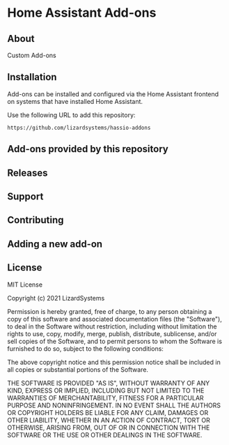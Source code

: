 # Home Assistant Add-ons

## About
Custom Add-ons

## Installation
Add-ons can be installed and configured via the Home Assistant frontend on systems that have installed Home Assistant.

Use the following URL to add this repository:

```
https://github.com/lizardsystems/hassio-addons
```


## Add-ons provided by this repository

## Releases

## Support

## Contributing

## Adding a new add-on

## License

MIT License

Copyright (c) 2021 LizardSystems

Permission is hereby granted, free of charge, to any person obtaining a copy
of this software and associated documentation files (the "Software"), to deal
in the Software without restriction, including without limitation the rights
to use, copy, modify, merge, publish, distribute, sublicense, and/or sell
copies of the Software, and to permit persons to whom the Software is
furnished to do so, subject to the following conditions:

The above copyright notice and this permission notice shall be included in all
copies or substantial portions of the Software.

THE SOFTWARE IS PROVIDED "AS IS", WITHOUT WARRANTY OF ANY KIND, EXPRESS OR
IMPLIED, INCLUDING BUT NOT LIMITED TO THE WARRANTIES OF MERCHANTABILITY,
FITNESS FOR A PARTICULAR PURPOSE AND NONINFRINGEMENT. IN NO EVENT SHALL THE
AUTHORS OR COPYRIGHT HOLDERS BE LIABLE FOR ANY CLAIM, DAMAGES OR OTHER
LIABILITY, WHETHER IN AN ACTION OF CONTRACT, TORT OR OTHERWISE, ARISING FROM,
OUT OF OR IN CONNECTION WITH THE SOFTWARE OR THE USE OR OTHER DEALINGS IN THE
SOFTWARE.
